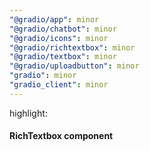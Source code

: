 ```yaml
---
"@gradio/app": minor
"@gradio/chatbot": minor
"@gradio/icons": minor
"@gradio/richtextbox": minor
"@gradio/textbox": minor
"@gradio/uploadbutton": minor
"gradio": minor
"gradio_client": minor
---
```


highlight:

#### RichTextbox component
